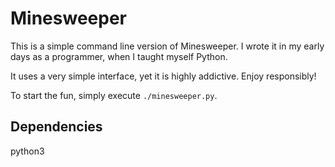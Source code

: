 # Minesweeper
This is a simple command line version of Minesweeper. I wrote it in my early days as a programmer, when I taught myself Python.

It uses a very simple interface, yet it is highly addictive. Enjoy responsibly!

To start the fun, simply execute `./minesweeper.py`.

## Dependencies
python3
